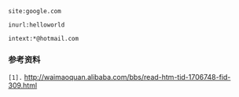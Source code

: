 
```
site:google.com
```

```
inurl:helloworld
```

```
intext:*@hotmail.com
```


### 参考资料 ###
`[1].` http://waimaoquan.alibaba.com/bbs/read-htm-tid-1706748-fid-309.html<br>